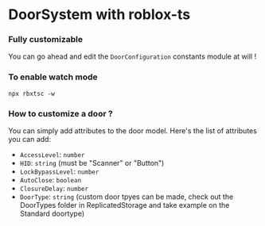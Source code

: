 # DoorSystem with roblox-ts

### Fully customizable
You can go ahead and edit the `DoorConfiguration` constants module at will !

### To enable watch mode
`npx rbxtsc -w`

### How to customize a door ?
You can simply add attributes to the door model. Here's the list of attributes you can add:
- `AccessLevel`: `number`
- `HID`: `string` (must be "Scanner" or "Button")
- `LockBypassLevel`: `number`
- `AutoClose`: `boolean`
- `ClosureDelay`: `number`
- `DoorType`: `string`  (custom door tpyes can be made, check out the DoorTypes folder in ReplicatedStorage and take example on the Standard doortype)